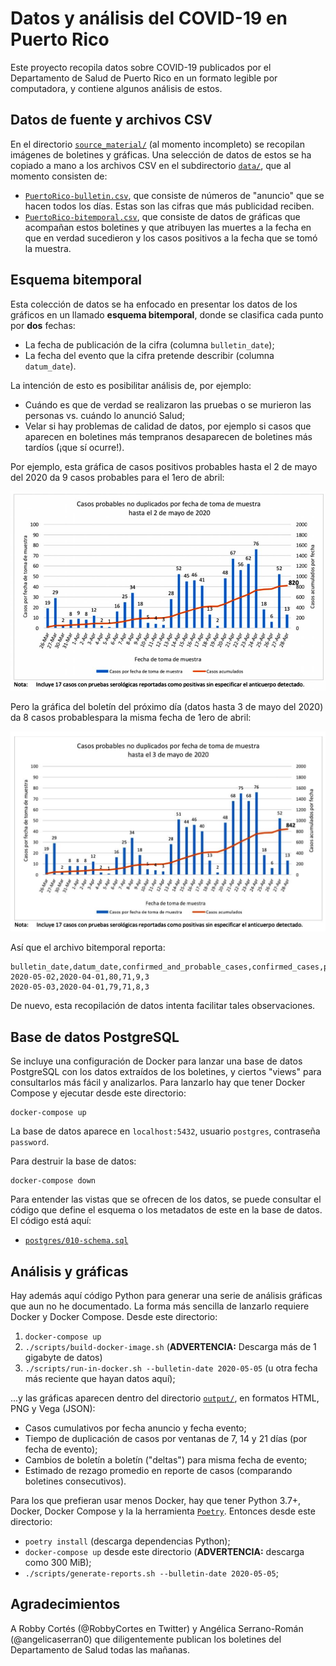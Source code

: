 # Datos y análisis del COVID-19 en Puerto Rico

Este proyecto recopila datos sobre COVID-19 publicados por el 
Departamento de Salud de Puerto Rico en un formato legible por
computadora, y contiene algunos análisis de estos.


## Datos de fuente y archivos CSV

En el directorio [`source_material/`](source_material/) (al 
momento incompleto) se recopilan imágenes de boletines y
gráficas.  Una selección de datos de estos se ha copiado a 
mano a los archivos CSV en el subdirectorio [`data/`](data/),
que al momento consisten de:

* [`PuertoRico-bulletin.csv`](data/PuertoRico-bulletin.csv), que
  consiste de números de "anuncio" que se hacen todos los días.
  Estas son las cifras que más publicidad reciben.
* [`PuertoRico-bitemporal.csv`](data/PuertoRico-bitemporal.csv),
  que consiste de datos de gráficas que acompañan estos boletines
  y que atribuyen las muertes a la fecha en que en verdad sucedieron
  y los casos positivos a la fecha que se tomó la muestra.


## Esquema bitemporal

Esta colección de datos se ha enfocado en presentar los datos de 
los gráficos en un llamado **esquema bitemporal**, donde se 
clasifica cada punto por **dos** fechas:

* La fecha de publicación de la cifra (columna `bulletin_date`);
* La fecha del evento que la cifra pretende describir (columna
  `datum_date`).

La intención de esto es posibilitar análisis de, por ejemplo:
 
* Cuándo es que de verdad se realizaron las pruebas o se murieron
  las personas vs. cuándo lo anunció Salud;
* Velar si hay problemas de calidad de datos, por ejemplo si 
  casos que aparecen en boletines más tempranos desaparecen
  de boletines más tardíos (¡que sí ocurre!).

Por ejemplo, esta gráfica de casos positivos probables hasta el 
2 de mayo del 2020 da 9 casos probables para el 1ero de abril:

![Casos probables hasta 2 de mayo](source_material/2020-05-02_probable.png)

Pero la gráfica del boletín del próximo día (datos hasta 3 de mayo 
del 2020) da 8 casos probablespara la misma fecha de 1ero de abril:

![Casos probables hasta 3 de mayo](source_material/2020-05-03_probable.jpeg)

Así que el archivo bitemporal reporta:

    bulletin_date,datum_date,confirmed_and_probable_cases,confirmed_cases,probable_cases,deaths
    2020-05-02,2020-04-01,80,71,9,3
    2020-05-03,2020-04-01,79,71,8,3

De nuevo, esta recopilación de datos intenta facilitar tales
observaciones.


## Base de datos PostgreSQL

Se incluye una configuración de Docker para lanzar una base de 
datos PostgreSQL con los datos extraídos de los boletines, y 
ciertos "views" para consultarlos más fácil y analizarlos.  Para
lanzarlo hay que tener Docker Compose y ejecutar desde este 
directorio:

    docker-compose up

La base de datos aparece en `localhost:5432`, usuario `postgres`,
contraseña `password`.

Para destruir la base de datos:

    docker-compose down

Para entender las vistas que se ofrecen de los datos, se puede
consultar el código que define el esquema o los metadatos de
este en la base de datos.  El código está aquí:

* [`postgres/010-schema.sql`](postgres/010-schema.sql)


## Análisis y gráficas

Hay además aquí código Python para generar una serie de análisis
gráficas que aun no he documentado.  La forma más sencilla de
lanzarlo requiere Docker y Docker Compose. Desde este directorio:

1. `docker-compose up`
2. `./scripts/build-docker-image.sh` (**ADVERTENCIA:** Descarga más 
   de 1 gigabyte de datos)
3. `./scripts/run-in-docker.sh --bulletin-date 2020-05-05` (u otra 
   fecha más reciente que hayan datos aquí);
   
...y las gráficas aparecen dentro del directorio [`output/`](output/),
en formatos HTML, PNG y Vega (JSON):

* Casos cumulativos por fecha anuncio y fecha evento;
* Tiempo de duplicación de casos por ventanas de 7,
  14 y 21 días (por fecha de evento);
* Cambios de boletín a boletín ("deltas") para misma 
  fecha de evento;
* Estimado de rezago promedio en reporte de casos 
  (comparando boletines consecutivos).

Para los que prefieran usar menos Docker, hay que tener Python 3.7+,
Docker, Docker Compose y la la herramienta [`Poetry`](https://python-poetry.org/docs/).
Entonces desde este directorio:

* `poetry install` (descarga dependencias Python);
* `docker-compose up` desde este directorio (**ADVERTENCIA:** 
   descarga como 300 MiB);
* `./scripts/generate-reports.sh --bulletin-date 2020-05-05`;


## Agradecimientos

A Robby Cortés (@RobbyCortes en Twitter) y Angélica Serrano-Román
(@angelicaserran0) que diligentemente publican los boletines del
Departamento de Salud todas las mañanas.